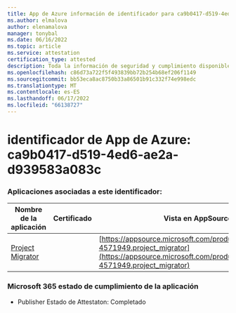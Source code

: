 ```yaml
---
title: App de Azure información de identificador para ca9b0417-d519-4ed6-ae2a-d939583a083c
ms.author: elmalova
author: elenamalova
manager: tonybal
ms.date: 06/16/2022
ms.topic: article
ms.service: attestation
certification_type: attested
description: Toda la información de seguridad y cumplimiento disponible para ca9b0417-d519-4ed6-ae2a-d939583a083c.
ms.openlocfilehash: c86d73a722f5f493839bb72b254b68ef206f1149
ms.sourcegitcommit: bb53eca8ac8750b33a86501b91c332f74e998edc
ms.translationtype: MT
ms.contentlocale: es-ES
ms.lasthandoff: 06/17/2022
ms.locfileid: "66138727"
---
```

# <a name="azure-app-id-ca9b0417-d519-4ed6-ae2a-d939583a083c"></a>identificador de App de Azure: ca9b0417-d519-4ed6-ae2a-d939583a083c


### <a name="apps-associated-with-this-id"></a>Aplicaciones asociadas a este identificador:
| **Nombre de la aplicación** | **Certificado** | **Vista en AppSource** |
|--------------|---------------|-----------------------|
| [Project Migrator](../forward/fluentpro-4571949.project_migrator.md) |  | [https://appsource.microsoft.com/product/office/fluentpro-4571949.project_migrator](https://appsource.microsoft.com/product/office/fluentpro-4571949.project_migrator) |

### <a name="microsoft-365-app-compliance-status"></a>Microsoft 365 estado de cumplimiento de la aplicación
- Publisher Estado de Attestaton: Completado
